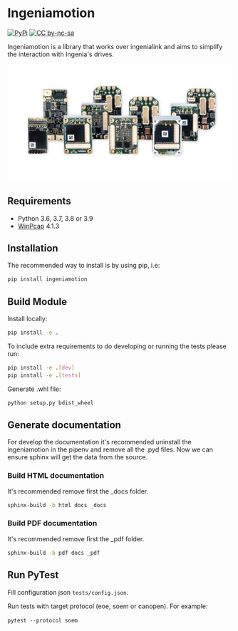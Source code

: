 Ingeniamotion
=============

[![PyPi](https://img.shields.io/pypi/v/ingeniamotion.svg)](https://pypi.python.org/pypi/ingeniamotion)
[![CC by-nc-sa](https://img.shields.io/badge/License-CC%20BY--NC--ND%204.0-lightgrey.svg)](https://creativecommons.org/licenses/by-nc-nd/4.0/)

Ingeniamotion is a library that works over ingenialink and aims to simplify the interaction with Ingenia's drives.

[![Ingenia Servodrives](https://github.com/ingeniamc/ingenialink-python/blob/master/docs/_static/images/main_image.png?raw=true)](http://www.ingeniamc.com)

Requirements
------------

* Python 3.6, 3.7, 3.8 or 3.9
* [WinPcap](https://www.winpcap.org/install/) 4.1.3

Installation
------------

The recommended way to install is by using pip, i.e:
```bash
pip install ingeniamotion
```

Build Module
------------

Install locally:
```bash
pip install -e .
```

To include extra requirements to do developing or running the tests please run:
```bash
pip install -e .[dev]
pip install -e .[tests]
```

Generate .whl file:
```bash
python setup.py bdist_wheel
```

Generate documentation
----------------------

For develop the documentation it's recommended uninstall the ingeniamotion in the pipenv
and remove all the .pyd files. Now we can ensure sphinx will get the data from the source.

### Build HTML documentation

It's recommended remove first the _docs folder.

```bash
sphinx-build -b html docs _docs
```

### Build PDF documentation

It's recommended remove first the _pdf folder.

```bash
sphinx-build -b pdf docs _pdf
```

Run PyTest
----------

Fill configuration json ``tests/config.json``.

Run tests with target protocol (eoe, soem or canopen). For example:

``pytest --protocol soem``
